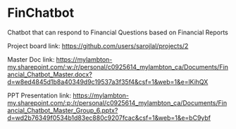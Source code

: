 # FinChatbot
Chatbot that can respond to Financial Questions based on Financial Reports

Project board link: https://github.com/users/sarojlal/projects/2

Master Doc link: https://mylambton-my.sharepoint.com/:w:/r/personal/c0925614_mylambton_ca/Documents/Financial_Chatbot_Master.docx?d=w8ed4845d1b8a40349d9c19537a3f35f4&csf=1&web=1&e=lKihQX

PPT Presentation link: https://mylambton-my.sharepoint.com/:p:/r/personal/c0925614_mylambton_ca/Documents/Financial_Chatbot_Master_Group_6.pptx?d=wd2b76349f0534b1d83ec880c9207fcac&csf=1&web=1&e=bC9ybf
